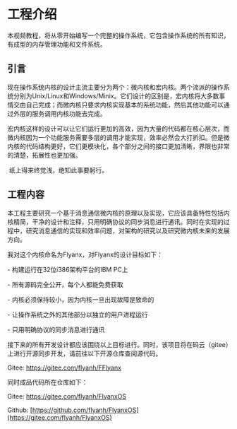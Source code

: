 # 工程介绍

​	本视频教程，将从零开始编写一个完整的操作系统，它包含操作系统的所有知识，有成型的内存管理功能和文件系统。

## 引言

​	现在操作系统内核的设计主流主要分为两个：微内核和宏内核。两个流派的操作系统分别为Unix/Linux和Windows/Minix。它们设计的区别是，宏内核将大多数事情交由自己完成；而微内核只要求内核实现基本的系统功能，然后其他功能可以通过外层的服务调用内核功能去完成。

​	宏内核这样的设计可以让它们运行更加的高效，因为大量的代码都在核心层次，而微内核因为一个功能服务需要多层的调用才能实现，效率必然会大打折扣。但是微内核的代码结构更好，它们更模块化，各个部分之间的接口更加清晰，界限也非常的清楚，拓展性也更加强。

​	纸上得来终觉浅，绝知此事要躬行。

## 工程内容

​	本工程主要研究一个基于消息通信微内核的原理以及实现，它应该具备特性包括内核精简，干净的设计和注释，只用明确协议的同步消息进行通讯。同时在实现的过程中，研究消息通信的实现和效率问题，对架构的研究以及研究微内核未来的发展方向。

我对这个内核命名为Flyanx，对Flyanx的设计目标如下：

\- 构建运行在32位i386架构平台的IBM PC上

\- 所有源码完全公开，每个人都能免费获取

\- 内核必须保持较小，因为内核一旦出现故障是致命的

\- 让操作系统之外的其他部分以独立的用户进程运行

\- 只用明确协议的同步消息进行通讯

接下来的所有开发设计都应该围绕以上目标进行。同时，该项目将在码云（gitee）上进行开源同步开发，请前往以下开源仓库查阅源代码。

Gitee: <https://gitee.com/flyanh/FFlyanx>

同时成品代码所在仓库如下：

Gitee: https://gitee.com/flyanh/FlyanxOS

Github: [https://github.com/flyanh/FlyanxOS](https://gitee.com/flyanh/FlyanxOS)





